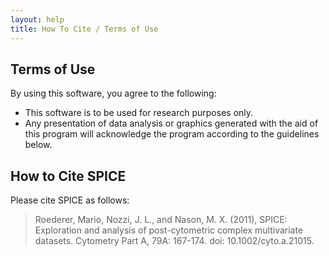 ```yaml
---
layout: help
title: How To Cite / Terms of Use
---
```


## Terms of Use

By using this software, you agree to the following:

- This software is to be used for research purposes only.
- Any presentation of data analysis or graphics generated with the aid of this program will acknowledge the program according to the guidelines below.

## How to Cite SPICE

Please cite SPICE as follows:

> Roederer, Mario, Nozzi, J. L., and Nason, M. X.  (2011), SPICE: Exploration and analysis of post-cytometric complex multivariate datasets. Cytometry Part A, 79A: 167-174. doi: 10.1002/cyto.a.21015.
